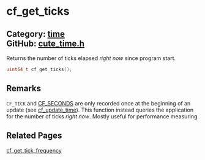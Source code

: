 [](../header.md ':include')

# cf_get_ticks

Category: [time](/api_reference?id=time)  
GitHub: [cute_time.h](https://github.com/RandyGaul/cute_framework/blob/master/include/cute_time.h)  
---

Returns the number of ticks elapsed _right now_ since program start.

```cpp
uint64_t cf_get_ticks();
```

## Remarks

`CF_TICK` and [CF_SECONDS](/time/cf_seconds.md) are only recorded once at the beginning of an update (see [cf_update_time](/time/cf_update_time.md)). This function instead
queries the application for the number of ticks _right now_. Mostly useful for performance measuring.

## Related Pages

[cf_get_tick_frequency](/time/cf_get_tick_frequency.md)  
